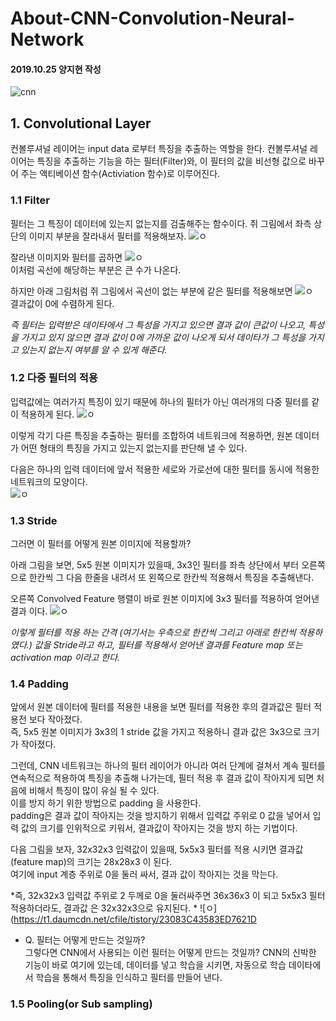 # About-CNN-Convolution-Neural-Network
#### 2019.10.25 양지현 작성

![cnn](https://t1.daumcdn.net/cfile/tistory/213C6141583ED6AB0A)

## 1. Convolutional Layer
컨볼루셔널 레이어는 input data 로부터 특징을 추출하는 역할을 한다.
컨볼루셔널 레이어는 특징을 추출하는 기능을 하는 필터(Filter)와, 이 필터의 값을 비선형 값으로 바꾸어 주는 액티베이션 함수(Activiation 함수)로 이루어진다.

### 1.1 Filter  
필터는 그 특징이 데이터에 있는지 없는지를 검출해주는 함수이다.
쥐 그림에서 좌측 상단의 이미지 부분을 잘라내서 필터를 적용해보자.
![ㅇ](https://t1.daumcdn.net/cfile/tistory/224E1641583ED6AC34)

잘라낸 이미지와 필터를 곱하면
![ㅇ](https://t1.daumcdn.net/cfile/tistory/237FE245583ED70A27)  
이처럼 곡선에 해당하는 부분은 큰 수가 나온다.

하지만 아래 그림처럼 쥐 그림에서 곡선이 없는 부분에 같은 필터를 적용해보면
![ㅇ](https://t1.daumcdn.net/cfile/tistory/2723C841583ED6AC23)  
결과값이 0에 수렴하게 된다.

*즉 필터는 입력받은 데이타에서 그 특성을 가지고 있으면 결과 값이 큰값이 나오고, 특성을 가지고 있지 않으면 결과 값이 0에 가까운 값이 나오게 되서 데이타가 그 특성을 가지고 있는지 없는지 여부를 알 수 있게 해준다.*

### 1.2 다중 필터의 적용  
입력값에는 여러가지 특징이 있기 때문에 하나의 필터가 아닌 여러개의 다중 필터를 같이 적용하게 된다. 
![ㅇ](https://t1.daumcdn.net/cfile/tistory/221BE141583ED6AD1A)  

이렇게 각기 다른 특징을 추출하는 필터를 조합하여 네트워크에 적용하면, 원본 데이터가 어떤 형태의 특징을 가지고 있는지 없는지를 판단해 낼 수 있다.  

다음은 하나의 입력 데이터에 앞서 적용한 세로와 가로선에 대한 필터를 동시에 적용한 네트워크의 모양이다.  
![ㅇ](https://t1.daumcdn.net/cfile/tistory/2739D541583ED6AD2B)

### 1.3 Stride  
그러면 이 필터를 어떻게 원본 이미지에 적용할까? 

아래 그림을 보면, 5x5 원본 이미지가 있을때, 3x3인 필터를 좌측 상단에서 부터 오른쪽으로 한칸씩 그 다음 한줄을 내려서 또 왼쪽으로 한칸씩 적용해서 특징을 추출해낸다.  

오른쪽 Convolved Feature 행렬이 바로 원본 이미지에 3x3 필터를 적용하여 얻어낸 결과 이다.
![ㅇ](https://t1.daumcdn.net/cfile/tistory/210B0A39583EDBBB05)

*이렇게 필터를 적용 하는 간격 (여기서는 우측으로 한칸씩 그리고 아래로 한칸씩 적용하였다.) 값을 Stride라고 하고, 필터를 적용해서 얻어낸 결과를 Feature map 또는 activation map 이라고 한다.*


### 1.4 Padding  
앞에서 원본 데이터에 필터를 적용한 내용을 보면 필터를 적용한 후의 결과값은 필터 적용전 보다 작아졌다.  
즉, 5x5 원본 이미지가 3x3의 1 stride 값을 가지고 적용하니 결과 값은 3x3으로 크기가 작아졌다.  

그런데, CNN 네트워크는 하나의 필터 레이어가 아니라 여러 단계에 걸쳐서 계속 필터를 연속적으로 적용하여 특징을 추출해 나가는데, 필터 적용 후 결과 값이 작아지게 되면 처음에 비해서 특징이 많이 유실 될 수 있다.   
이를 방지 하기 위한 방법으로 padding 을 사용한다.  
padding은 결과 값이 작아지는 것을 방지하기 위해서 입력값 주위로 0 값을 넣어서 입력 값의 크기를 인위적으로 키워서, 결과값이 작아지는 것을 방지 하는 기법이다.  


다음 그림을 보자, 32x32x3 입력값이 있을때, 5x5x3 필터를 적용 시키면 결과값 (feature map)의 크기는 28x28x3 이 된다.  
여기에 input 계층 주위로 0을 둘러 싸서, 결과 값이 작아지는 것을 막는다.  

*즉, 32x32x3 입력값 주위로 2 두께로 0을 둘러싸주면 36x36x3 이 되고 5x5x3 필터 적용하더라도, 결과값 은 32x32x3으로 유지된다. *
![ㅇ](https://t1.daumcdn.net/cfile/tistory/23083C43583ED7621D

* Q. 필터는 어떻게 만드는 것일까?  
그렇다면 CNN에서 사용되는 이런 필터는 어떻게 만드는 것일까? CNN의 신박한 기능이 바로 여기에 있는데, 데이터를 넣고 학습을 시키면, 자동으로 학습 데이타에서 학습을 통해서 특징을 인식하고 필터를 만들어 낸다.


### 1.5 Pooling(or Sub sampling)  



